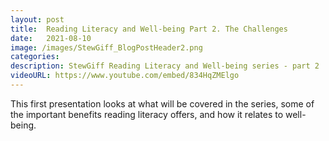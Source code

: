 ```yaml
---
layout: post
title:  Reading Literacy and Well-being Part 2. The Challenges
date:   2021-08-10
image: /images/StewGiff_BlogPostHeader2.png
categories: 
description: StewGiff Reading Literacy and Well-being series - part 2
videoURL: https://www.youtube.com/embed/834HqZMElgo
---
```

This first presentation looks at what will be covered in the series, some of the important benefits reading literacy offers, and how it relates to well-being.

